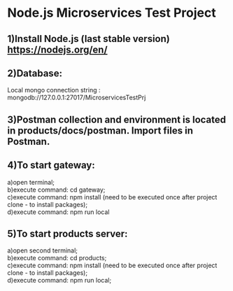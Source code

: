 # Node.js Microservices Test Project

## 1)Install Node.js (last stable version) https://nodejs.org/en/

## 2)Database:
Local mongo connection string : mongodb://127.0.0.1:27017/MicroservicesTestPrj
</br>
## 3)Postman collection and environment is located in products/docs/postman. Import files in Postman.

## 4)To start gateway:
a)open terminal;
</br>
b)execute command: cd gateway;
</br>
c)execute command: npm install (need to be executed once after project clone - to install packages);
</br>
d)execute command: npm run local

## 5)To start products server:
a)open second terminal;
</br>
b)execute command: cd products;
</br>
c)execute command: npm install (need to be executed once after project clone - to install packages);
</br>
d)execute command: npm run local;

